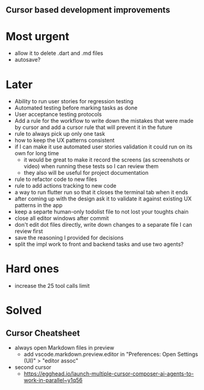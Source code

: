 
## Cursor based development improvements

# Most urgent
- allow it to delete .dart and .md files
- autosave?

# Later
- Ability to run user stories for regression testing
- Automated testing before marking tasks as done
- User acceptance testing protocols
- Add a rule for the workflow to write down the mistakes that were made by cursor and add a cursor rule that will prevent it in the future
- rule to always pick up only one task
- how to keep the UX patterns consistent
- if I can make it use automated user stories validation it could run on its own for long time
  - it would be great to make it record the screens (as screenshots or video) when running these tests so I can review them
  - they also will be useful for project documentation
- rule to refactor code to new files
- rule to add actions tracking to new code
- a way to run flutter run so that it closes the terminal tab when it ends
- after coming up with the design ask it to validate it against existing UX patterns in the app
- keep a separte human-only todolist file to not lost your toughts chain
- close all editor windows after commit
- don't edit dot files directly, write down changes to a separate file I can review first
- save the reasoning I provided for decisions
- split the impl work to front and backend tasks and use two agents?

# Hard ones
- increase the 25 tool calls limit

# Solved

## Cursor Cheatsheet
- always open Markdown files in preview
  - add vscode.markdown.preview.editor in "Preferences: Open Settings (UI)" > "editor assoc"
- second cursor
  - https://egghead.io/launch-multiple-cursor-composer-ai-agents-to-work-in-parallel~y1q56